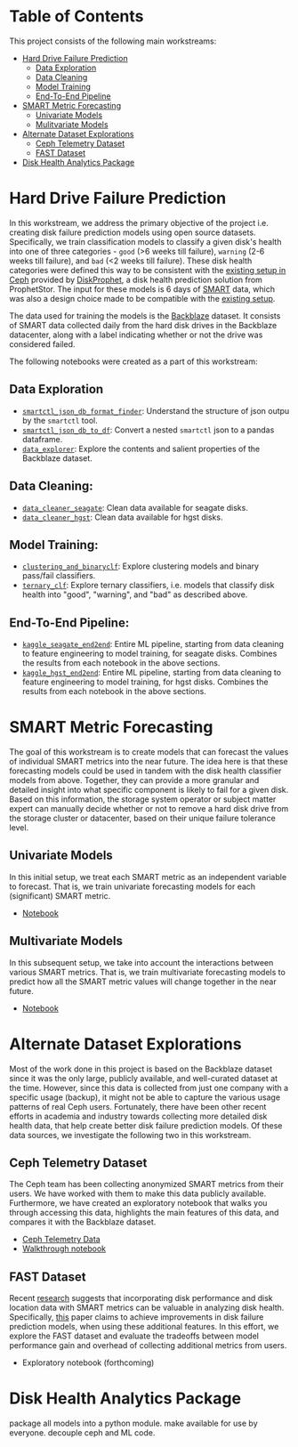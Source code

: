 # Table of Contents

This project consists of the following main workstreams:

- [Hard Drive Failure Prediction](#hard-drive-failure-prediction)
    - [Data Exploration](#Data-Exploration)
    - [Data Cleaning](#Data-Cleaning)
    - [Model Training](#Model-Training)
    - [End-To-End Pipeline](#End-To-End-Pipeline)
- [SMART Metric Forecasting](#smart-metric-forecasting)
    - [Univariate Models](#Univariate-Models)
    - [Mulitvariate Models](#Mulitvariate-Models)
- [Alternate Dataset Explorations](#alternate-dataset-explorations)
    - [Ceph Telemetry Dataset](#Ceph-Telemetry-Dataset)
    - [FAST Dataset](#FAST-Dataset)
- [Disk Health Analytics Package](#disk-health-analytics-package)


# Hard Drive Failure Prediction

In this workstream, we address the primary objective of the project i.e. creating disk failure prediction models using open source datasets. Specifically, we train classification models to classify a given disk's health into one of three categories - `good` (>6 weeks till failure), `warning` (2-6 weeks till failure), and `bad` (<2 weeks till failure). These disk health categories were defined this way to be consistent with the [existing setup in Ceph](https://github.com/ceph/ceph/blob/f8f7b865715987139d96e4baf41c82329dc19108/src/pybind/mgr/diskprediction_local/module.py#L271) provided by [DiskProphet](https://www.prophetstor.com/diskprophet/), a disk health prediction solution from ProphetStor. The input for these models is 6 days of [SMART](https://en.wikipedia.org/wiki/S.M.A.R.T.) data, which was also a design choice made to be compatible with the [existing setup](https://github.com/ceph/ceph/blob/f8f7b865715987139d96e4baf41c82329dc19108/src/pybind/mgr/diskprediction_local/module.py#L151).

The data used for training the models is the [Backblaze](https://www.backblaze.com/b2/hard-drive-test-data.html) dataset. It consists of SMART data collected daily from the hard disk drives in the Backblaze datacenter, along with a label indicating whether or not the drive was considered failed.

The following notebooks were created as a part of this workstream:

## Data Exploration

* [`smartctl_json_db_format_finder`](../notebooks/data_sources/backblaze/step0_smartctl_json_db_format_finder.ipynb): Understand the structure of json outpu by the `smartctl` tool.
* [`smartctl_json_db_to_df`](../notebooks/data_sources/backblaze/step0_smartctl_json_db_to_df.ipynb): Convert a nested `smartctl` json to a pandas dataframe.
* [`data_explorer`](../notebooks/data_sources/backblaze/step1_data_explorer.ipynb): Explore the contents and salient properties of the Backblaze dataset.

## Data Cleaning:

* [`data_cleaner_seagate`](../notebooks/data_sources/backblaze/step2a_data_cleaner_seagate.ipynb): Clean data available for seagate disks.
* [`data_cleaner_hgst`](../notebooks/data_sources/backblaze/step2b_data_cleaner_hgst.ipynb): Clean data available for hgst disks.

## Model Training:

* [`clustering_and_binaryclf`](../notebooks/data_sources/backblaze/step3a_clustering_and_binaryclf.ipynb): Explore clustering models and binary pass/fail classifiers.
* [`ternary_clf`](../notebooks/data_sources/backblaze/step3b_ternary_clf.ipynb): Explore ternary classifiers, i.e. models that classify disk health into "good", "warning", and "bad" as described above.

## End-To-End Pipeline:

* [`kaggle_seagate_end2end`](../notebooks/data_sources/backblaze/kaggle_seagate_end2end.ipynb): Entire ML pipeline, starting from data cleaning to feature engineering to model training, for seagate disks. Combines the results from each notebook in the above sections.
* [`kaggle_hgst_end2end`](../notebooks/data_sources/backblaze/kaggle_hgst_end2end.ipynb.ipynb): Entire ML pipeline, starting from data cleaning to feature engineering to model training, for hgst disks. Combines the results from each notebook in the above sections.


# SMART Metric Forecasting

The goal of this workstream is to create models that can forecast the values of individual SMART metrics into the near future. The idea here is that these forecasting models could be used in tandem with the disk health classifier models from above. Together, they can provide a more granular and detailed insight into what specific component is likely to fail for a given disk. Based on this information, the storage system operator or subject matter expert can manually decide whether or not to remove a hard disk drive from the storage cluster or datacenter, based on their unique failure tolerance level.

## Univariate Models
In this initial setup, we treat each SMART metric as an independent variable to forecast. That is, we train univariate forecasting models for each (significant) SMART metric.

* [Notebook](../notebooks/experimental/forecast_smart_metrics.ipynb)

## Multivariate Models
In this subsequent setup, we take into account the interactions between various SMART metrics. That is, we train multivariate forecasting models to predict how all the SMART metric values will change together in the near future.

* [Notebook](../notebooks/experimental/multivariate_forecast_smart_metrics.ipynb)


# Alternate Dataset Explorations

Most of the work done in this project is based on the Backblaze dataset since it was the only large, publicly available, and well-curated dataset at the time. However, since this data is collected from just one company with a specific usage (backup), it might not be able to capture the various usage patterns of real Ceph users. Fortunately, there have been other recent efforts in academia and industry towards collecting more detailed disk health data, that help create better disk failure prediction models. Of these data sources, we investigate the following two in this workstream.

## Ceph Telemetry Dataset

The Ceph team has been collecting anonymized SMART metrics from their users. We have worked with them to make this data publicly available. Furthermore, we have created an exploratory notebook that walks you through accessing this data, highlights the main features of this data, and compares it with the Backblaze dataset.
* [Ceph Telemetry Data](https://kzn-swift.massopen.cloud/swift/v1/devicehealth/)
* [Walkthrough notebook](../notebooks/data_sources/telemetry/step0_EDA.ipynb)

## FAST Dataset

Recent [research](http://codegreen.cs.wayne.edu/wizard/#Publication) suggests that incorporating disk performance and disk location data with SMART metrics can be valuable in analyzing disk health. Specifically, [this](https://www.usenix.org/conference/fast20/presentation/lu) paper claims to achieve improvements in disk failure prediction models, when using these additional features. In this effort, we explore the FAST dataset and evaluate the tradeoffs between model performance gain and overhead of collecting additional metrics from users.

- Exploratory notebook (forthcoming)


# Disk Health Analytics Package

package all models into a python module. make available for use by everyone. decouple ceph and ML code.